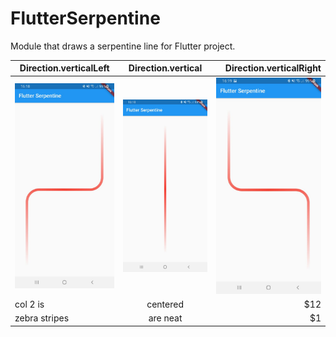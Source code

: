# FlutterSerpentine
Module that draws a serpentine line for Flutter project.


| Direction.verticalLeft        | Direction.vertical           | Direction.verticalRight           |
| ------------- |:-------------:| -----:|
| ![Alt text](https://github.com/dariobrux/FlutterSerpentine/blob/main/flutter_serpentine/files/verticalLeft.jpg?raw=true "Title")      | ![Alt text](https://github.com/dariobrux/FlutterSerpentine/blob/main/flutter_serpentine/files/vertical.jpg?raw=true "Title") | ![Alt text](https://github.com/dariobrux/FlutterSerpentine/blob/main/flutter_serpentine/files/verticalRight.jpg?raw=true "Title") |
| col 2 is      | centered      |   $12 |
| zebra stripes | are neat      |    $1 |
